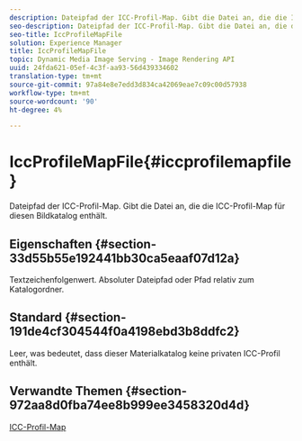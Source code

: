 ```yaml
---
description: Dateipfad der ICC-Profil-Map. Gibt die Datei an, die die ICC-Profil-Map für diesen Bildkatalog enthält.
seo-description: Dateipfad der ICC-Profil-Map. Gibt die Datei an, die die ICC-Profil-Map für diesen Bildkatalog enthält.
seo-title: IccProfileMapFile
solution: Experience Manager
title: IccProfileMapFile
topic: Dynamic Media Image Serving - Image Rendering API
uuid: 24fda621-05ef-4c3f-aa93-56d439334602
translation-type: tm+mt
source-git-commit: 97a84e8e7edd3d834ca42069eae7c09c00d57938
workflow-type: tm+mt
source-wordcount: '90'
ht-degree: 4%

---
```



# IccProfileMapFile{#iccprofilemapfile}

Dateipfad der ICC-Profil-Map. Gibt die Datei an, die die ICC-Profil-Map für diesen Bildkatalog enthält.

## Eigenschaften {#section-33d55b55e192441bb30ca5eaaf07d12a}

Textzeichenfolgenwert. Absoluter Dateipfad oder Pfad relativ zum Katalogordner.

## Standard {#section-191de4cf304544f0a4198ebd3b8ddfc2}

Leer, was bedeutet, dass dieser Materialkatalog keine privaten ICC-Profil enthält.

## Verwandte Themen {#section-972aa8d0fba74ee8b999ee3458320d4d}

[ICC-Profil-Map](../../../../../ir-api/material-cat/image-rendering-api-ref/c-ir-material-catalog/c-ir-icc-profile-map-reference/c-ir-icc-profile-map-reference.md#concept-8c2a7d205b8544ccaa159f5b66710012)
